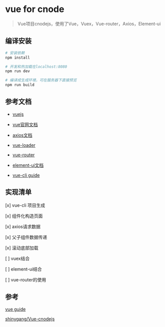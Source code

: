 # vue for cnode

> Vue项目cnodejs，使用了Vue，Vuex，Vue-router，Axios，Element-ui

## 编译安装

``` bash
# 安装依赖
npm install

# 开发和热加载在localhost:8080
npm run dev

# 编译成生成环境，可在服务器下直接预览
npm run build
```
## 参考文档

- [vuejs](https://github.com/vuejs)

- [vue官网文档](https://github.com/vuejs/vue)

- [axios文档](https://github.com/axios)

- [vue-loader](http://vuejs.github.io/vue-loader)

- [vue-router](https://github.com/vuejs/vue-router)

- [element-ui文档](https://github.com/ElemeFE/element)

- [vue-cli guide](http://vuejs-templates.github.io/webpack/)

## 实现清单

[x] vue-cli 项目生成

[x] 组件化构造页面

[x] axios请求数据

[x] 父子组件数据传递

[x] 滚动底部加载

[ ] vuex结合

[ ] element-ui结合

[ ] vue-router的使用


## 参考

[vue guide](https://vuejs.org/v2/guide/)

[shinygang/Vue-cnodejs](https://github.com/shinygang/Vue-cnodejs)